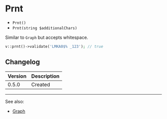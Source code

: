 # Prnt

- `Prnt()`
- `Prnt(string $additionalChars)`

Similar to `Graph` but accepts whitespace.

```php
v::prnt()->validate('LMKA0$% _123'); // true
```

## Changelog

Version | Description
--------|-------------
  0.5.0 | Created

***
See also:

- [Graph](Graph.md)

